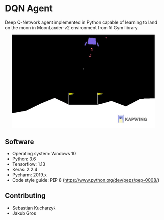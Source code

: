 # DQN Agent
Deep Q-Network agent implemented in Python capable of learning to land on the moon in MoonLander-v2 environment from AI Gym library.

<p align="center">
  <img width="460" height="300" src="videos/v3_4.gif">
</p>

## Software

* Operating system: Windows 10
* Python: 3.6
* Tensorflow: 1.13
* Keras: 2.2.4
* Pycharm: 2019.x
* Code style guide: PEP 8 (https://www.python.org/dev/peps/pep-0008/) 

## Contributing

* Sebastian Kucharzyk
* Jakub Gros

